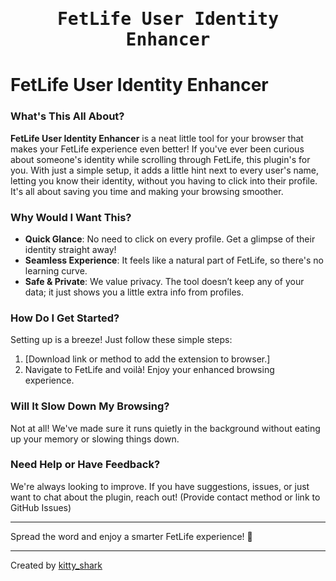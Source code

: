 <h1 align="center" style="font-family: 'JetBrains Mono', monospace;">FetLife User Identity Enhancer</h1>

# FetLife User Identity Enhancer

### What's This All About?

**FetLife User Identity Enhancer** is a neat little tool for your browser that makes your FetLife experience even better! If you've ever been curious about someone's identity while scrolling through FetLife, this plugin's for you. With just a simple setup, it adds a little hint next to every user's name, letting you know their identity, without you having to click into their profile. It's all about saving you time and making your browsing smoother.

### Why Would I Want This?

- **Quick Glance**: No need to click on every profile. Get a glimpse of their identity straight away!
- **Seamless Experience**: It feels like a natural part of FetLife, so there's no learning curve.
- **Safe & Private**: We value privacy. The tool doesn’t keep any of your data; it just shows you a little extra info from profiles.

### How Do I Get Started?

Setting up is a breeze! Just follow these simple steps:

1. [Download link or method to add the extension to browser.]
2. Navigate to FetLife and voilà! Enjoy your enhanced browsing experience.

### Will It Slow Down My Browsing?

Not at all! We've made sure it runs quietly in the background without eating up your memory or slowing things down.

### Need Help or Have Feedback?

We're always looking to improve. If you have suggestions, issues, or just want to chat about the plugin, reach out! (Provide contact method or link to GitHub Issues)

---

Spread the word and enjoy a smarter FetLife experience! 🌟

--- 

Created by [kitty_shark](https://fetlife.com/users/12429798)
